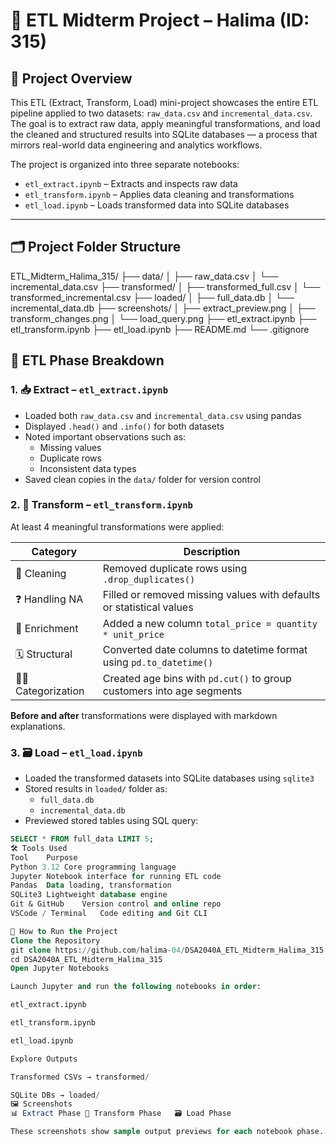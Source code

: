 # 🧪 ETL Midterm Project – Halima (ID: 315)

## 📌 Project Overview

This ETL (Extract, Transform, Load) mini-project showcases the entire ETL pipeline applied to two datasets: `raw_data.csv` and `incremental_data.csv`. The goal is to extract raw data, apply meaningful transformations, and load the cleaned and structured results into SQLite databases — a process that mirrors real-world data engineering and analytics workflows.

The project is organized into three separate notebooks:
- `etl_extract.ipynb` – Extracts and inspects raw data
- `etl_transform.ipynb` – Applies data cleaning and transformations
- `etl_load.ipynb` – Loads transformed data into SQLite databases

---

## 🗂️ Project Folder Structure
ETL_Midterm_Halima_315/
├── data/
│ ├── raw_data.csv
│ └── incremental_data.csv
├── transformed/
│ ├── transformed_full.csv
│ └── transformed_incremental.csv
├── loaded/
│ ├── full_data.db
│ └── incremental_data.db
├── screenshots/
│ ├── extract_preview.png
│ ├── transform_changes.png
│ └── load_query.png
├── etl_extract.ipynb
├── etl_transform.ipynb
├── etl_load.ipynb
├── README.md
└── .gitignore


## 🔁 ETL Phase Breakdown

### 1. 📥 Extract – `etl_extract.ipynb`
- Loaded both `raw_data.csv` and `incremental_data.csv` using pandas
- Displayed `.head()` and `.info()` for both datasets
- Noted important observations such as:
  - Missing values
  - Duplicate rows
  - Inconsistent data types
- Saved clean copies in the `data/` folder for version control

### 2. 🔧 Transform – `etl_transform.ipynb`
At least 4 meaningful transformations were applied:

| Category        | Description                                                                 |
|----------------|-----------------------------------------------------------------------------|
| 🧹 Cleaning      | Removed duplicate rows using `.drop_duplicates()`                          |
| ❓ Handling NA   | Filled or removed missing values with defaults or statistical values       |
| 🧮 Enrichment    | Added a new column `total_price = quantity * unit_price`                   |
| 🗓️ Structural    | Converted date columns to datetime format using `pd.to_datetime()`         |
| 🧑‍🎓 Categorization | Created age bins with `pd.cut()` to group customers into age segments     |

**Before and after** transformations were displayed with markdown explanations.

### 3. 🗃️ Load – `etl_load.ipynb`
- Loaded the transformed datasets into SQLite databases using `sqlite3`
- Stored results in `loaded/` folder as:
  - `full_data.db`
  - `incremental_data.db`
- Previewed stored tables using SQL query:
  
```sql
SELECT * FROM full_data LIMIT 5;
🛠 Tools Used
Tool	Purpose
Python 3.12	Core programming language
Jupyter	Notebook interface for running ETL code
Pandas	Data loading, transformation
SQLite3	Lightweight database engine
Git & GitHub	Version control and online repo
VSCode / Terminal	Code editing and Git CLI

🚀 How to Run the Project
Clone the Repository
git clone https://github.com/halima-04/DSA2040A_ETL_Midterm_Halima_315.git
cd DSA2040A_ETL_Midterm_Halima_315
Open Jupyter Notebooks

Launch Jupyter and run the following notebooks in order:

etl_extract.ipynb

etl_transform.ipynb

etl_load.ipynb

Explore Outputs

Transformed CSVs → transformed/

SQLite DBs → loaded/
🖼️ Screenshots
📊 Extract Phase	🔧 Transform Phase	🗃️ Load Phase

These screenshots show sample output previews for each notebook phase.
  
